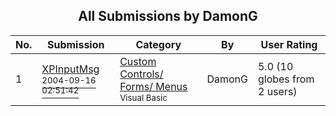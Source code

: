 ﻿<div align="center">

## All Submissions by DamonG

</div>

No.  | Submission | Category | By   | User Rating
---- | ---------- | -------- | ---- | -----------
1 | [XPInputMsg<br /><sup>2004-09-16 02:51:42</sup>](https://github.com/Planet-Source-Code/damong-xpinputmsg__1-56216) | [Custom Controls/ Forms/  Menus<br /><sup>Visual Basic</sup>](../ByCategory/custom-controls-forms-menus__1-4.md) | DamonG | 5.0 (10 globes from 2 users)
